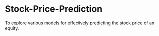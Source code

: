 # Stock-Price-Prediction
To explore various models for effectively predicting the stock price of an equity.

